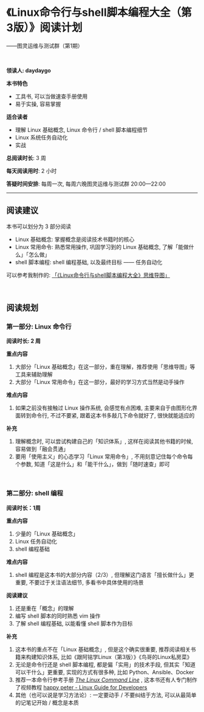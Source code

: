 # 《Linux命令行与shell脚本编程大全（第3版）》阅读计划

——图灵运维与测试群（第1期）

<br>

**领读人: daydaygo**

**本书特色**

- 工具书, 可以当做速查手册使用
- 易于实操, 容易掌握

**适合读者**

- 理解 Linux 基础概念, Linux 命令行 / shell 脚本编程细节
- Linux 系统任务自动化
- 实战

**总阅读时长**: 3 周

**每天阅读用时**: 2 小时

**答疑时间安排**: 每周一次, 每周六晚图灵运维与测试群 20:00—22:00

___

## 阅读建议

<div style="margin-top:15px"></div>

本书可以划分为 3 部分阅读

- Linux 基础概念: 掌握概念是阅读技术书籍时的核心
- Linux 常用命令: 熟悉常用操作, 巩固学习到的 Linux 基础概念, 了解「能做什么」「怎么做」
- shell 脚本编程: shell 编程基础, 以及最终目标 —— 任务自动化

可以参考我制作的: <a href="http://naotu.baidu.com/file/e748097ad2642f64a2df7139a7049008?token=a15c4da13934fdbc">「《Linux命令行与shell脚本编程大全》思维导图」</a>

<br>

## 阅读规划

<div style="margin-top:15px"></div>

### 第一部分: Linux 命令行

<div style="margin-top:10px"></div>

**阅读时长: 2 周**

**重点内容**

1. 大部分「Linux 基础概念」在这一部分，重在理解，推荐使用「思维导图」等工具来辅助理解
2. 大部分「Linux 常用命令」在这一部分，最好的学习方式当然是动手操作

**难点内容**

1. 如果之前没有接触过 Linux 操作系统, 会感觉有点困难, 主要来自于由图形化界面转到命令行, 不过不要紧, 跟着这本书多敲几下命令就好了, 很快就能适应的

**补充**

1. 理解概念时, 可以尝试构建自己的「知识体系」, 这样在阅读其他书籍的时候, 容易做到「融会贯通」
2. 要用「使用主义」的心态学习「Linux 常用命令」, 不用刻意记住每个命令每个参数, 知道「这是什么」和「能干什么」，做到「随时速查」即可

<br>

### 第二部分: shell 编程

<div style="margin-top:10px"></div>

**阅读时长：1周**

**重点内容**

1. 少量的「Linux 基础概念」
2. Linux 任务自动化
3. shell 编程基础

**难点内容**

1. shell 编程是这本书的大部分内容（2/3）, 但理解这门语言「擅长做什么」更重要, 不要过于关注语法细节, 多看书中具体使用的场景

**阅读建议**

1. 还是重在「概念」的理解
2. 编写 shell 脚本的同时熟悉 vim 操作
3. 了解 shell 编程基础, 以能看懂 shell 脚本作为目标

**补充**

1. 这本书的重点不在「Linux 基础概念」, 但是这个确实很重要, 推荐阅读相关书籍来构建知识体系, 比如《跟阿铭学Linux（第3版）》《鸟哥的Linux私房菜》
2. 无论是命令行还是 shell 脚本编程, 都是偏「实用」的技术手段, 但其实「知道可以干什么」更重要, 实现的方式有很多种, 比如 Python、Ansible、Docker
3. 推荐一本命令行参考手册 [*The Linux Command Line*](http://linuxcommand.org/tlcl.php) , 这本书还有人专门制作了视频教程 [happy peter - Linux Guide for Developers](http://www.imooc.com/learn/181)
4. 其他（也可以说是学习方法论）: 一定要动手 / 不要纠结于方法, 可以从最简单的记笔记开始 / 概念是本质
